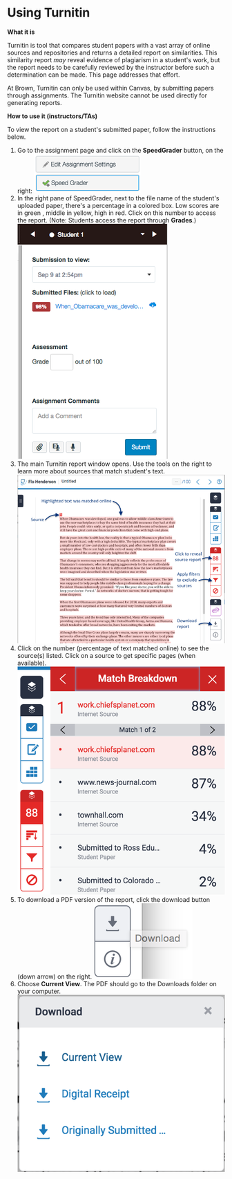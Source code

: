 # Using Turnitin

**What it is**

Turnitin is tool that compares student papers with a vast array of online sources and repositories and returns a detailed report on similarities. This similarity report _may_ reveal evidence of plagiarism in a student's work, but the report needs to be carefully reviewed by the instructor before such a determination can be made. This page addresses that effort. 

At Brown, Turnitin can only be used within Canvas, by submitting papers through assignments. The Turnitin website cannot be used directly for generating reports.

**How to use it \(instructors/TAs\)** 

To view the report on a student's submitted paper, follow the instructions below.

1. Go to the assignment page and click on the **SpeedGrader** button, on the right: ![Turnitin-Speed Grader button.png](../../.gitbook/assets/turnitin-speed-grader-button.png)   
2.  In the right pane of SpeedGrader, next to the file name of the student's uploaded paper, there's a percentage in a colored box. Low scores are in green , middle in  yellow, high in red. Click on this number to access the report.  \(Note: Students access the report through **Grades**.\) ![Turnitin-Speedgrader panel.png](../../.gitbook/assets/turnitin-speedgrader-panel.png)  
3. The main Turnitin report window opens. Use the tools on the right to learn more about sources that match student's text.  ![Turnitin-main report page.png](../../.gitbook/assets/turnitin-main-report-page.png)  
4. Click on the number \(percentage of text matched online\) to see the source\(s\) listed. Click on a source to get specific pages \(when available\). ![Turnitin-Match Overview-1.png](../../.gitbook/assets/turnitin-match-overview-1.png)    
5. To download a PDF version of the report, click the download button \(down arrow\) on the right. ![Turnitin-Download button.png](../../.gitbook/assets/turnitin-download-button.png)   
6. Choose **Current View**. The PDF should go to the Downloads folder on your computer.  ![Turnitin-Download.png](../../.gitbook/assets/turnitin-download.png)

